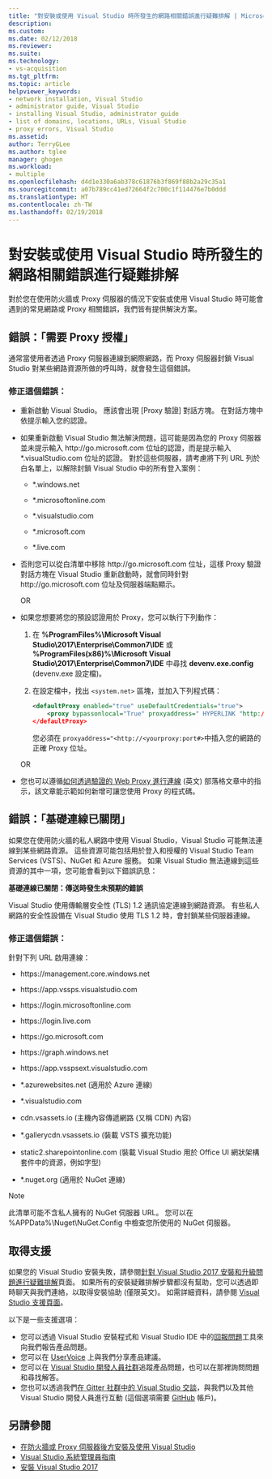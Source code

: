 ```yaml
---
title: "對安裝或使用 Visual Studio 時所發生的網路相關錯誤進行疑難排解 | Microsoft Docs"
description: 
ms.custom: 
ms.date: 02/12/2018
ms.reviewer: 
ms.suite: 
ms.technology:
- vs-acquisition
ms.tgt_pltfrm: 
ms.topic: article
helpviewer_keywords:
- network installation, Visual Studio
- administrator guide, Visual Studio
- installing Visual Studio, administrator guide
- list of domains, locations, URLs, Visual Studio
- proxy errors, Visual Studio
ms.assetid: 
author: TerryGLee
ms.author: tglee
manager: ghogen
ms.workload:
- multiple
ms.openlocfilehash: d4d1e330a6ab378c61876b3f869f88b2a29c35a1
ms.sourcegitcommit: a07b789cc41ed72664f2c700c1f114476e7b0ddd
ms.translationtype: HT
ms.contentlocale: zh-TW
ms.lasthandoff: 02/19/2018
---
```

# <a name="troubleshooting-network-related-errors-when-you-install-or-use-visual-studio"></a>對安裝或使用 Visual Studio 時所發生的網路相關錯誤進行疑難排解
對於您在使用防火牆或 Proxy 伺服器的情況下安裝或使用 Visual Studio 時可能會遇到的常見網路或 Proxy 相關錯誤，我們皆有提供解決方案。

## <a name="error-proxy-authorization-required"></a>錯誤：「需要 Proxy 授權」

通常當使用者透過 Proxy 伺服器連線到網際網路，而 Proxy 伺服器封鎖 Visual Studio 對某些網路資源所做的呼叫時，就會發生這個錯誤。

### <a name="to-fix-this-error"></a>修正這個錯誤：

- 重新啟動 Visual Studio。 應該會出現 [Proxy 驗證] 對話方塊。 在對話方塊中依提示輸入您的認證。

- 如果重新啟動 Visual Studio 無法解決問題，這可能是因為您的 Proxy 伺服器並未提示輸入 http:&#47;&#47;go.microsoft.com 位址的認證，而是提示輸入 &#42;.visualStudio.com 位址的認證。 對於這些伺服器，請考慮將下列 URL 列於白名單上，以解除封鎖 Visual Studio 中的所有登入案例：

    - &#42;.windows.net

    - &#42;.microsoftonline.com

    - &#42;.visualstudio.com

    - &#42;.microsoft.com

    - &#42;.live.com

- 否則您可以從白清單中移除 http:&#47;&#47;go.microsoft.com 位址，這樣 Proxy 驗證對話方塊在 Visual Studio 重新啟動時，就會同時針對 http:&#47;&#47;go.microsoft.com 位址及伺服器端點顯示。

    OR

- 如果您想要將您的預設認證用於 Proxy，您可以執行下列動作：

    1. 在 **%ProgramFiles%\Microsoft Visual Studio\2017\Enterprise\Common7\IDE** 或 **%ProgramFiles(x86)%\Microsoft Visual Studio\2017\Enterprise\Common7\IDE** 中尋找 **devenv.exe.config** (devenv.exe 設定檔)。

    1. 在設定檔中，找出 `<system.net>` 區塊，並加入下列程式碼：

        ```xml
        <defaultProxy enabled="true" useDefaultCredentials="true">
            <proxy bypassonlocal="True" proxyaddress=" HYPERLINK "http://<yourproxy:port#" http://<yourproxy:port#>"/>
        </defaultProxy>
        ```

        您必須在 `proxyaddress="<http://<yourproxy:port#>`中插入您的網路的正確 Proxy 位址。

    OR

- 您也可以遵循[如何透過驗證的 Web Proxy 進行連線](http://blogs.msdn.com/b/rido/archive/2010/05/06/how-to-connect-to-tfs-through-authenticated-web-proxy.aspx) \(英文\) 部落格文章中的指示，該文章能示範如何新增可讓您使用 Proxy 的程式碼。

## <a name="error-the-underlying-connection-was-closed"></a>錯誤：「基礎連線已關閉」

如果您在使用防火牆的私人網路中使用 Visual Studio，Visual Studio 可能無法連線到某些網路資源。 這些資源可能包括用於登入和授權的 Visual Studio Team Services (VSTS)、NuGet 和 Azure 服務。 如果 Visual Studio 無法連線到這些資源的其中一項，您可能會看到以下錯誤訊息：

  **基礎連線已關閉：傳送時發生未預期的錯誤**

Visual Studio 使用傳輸層安全性 (TLS) 1.2 通訊協定連線到網路資源。 有些私人網路的安全性設備在 Visual Studio 使用 TLS 1.2 時，會封鎖某些伺服器連線。

### <a name="to-fix-this-error"></a>修正這個錯誤：

針對下列 URL 啟用連線：

- https:&#47;&#47;management.core.windows.net

- https:&#47;&#47;app.vssps.visualstudio.com

- https:&#47;&#47;login.microsoftonline.com

- https:&#47;&#47;login.live.com

- https:&#47;&#47;go.microsoft.com

- https:&#47;&#47;graph.windows.net

- https:&#47;&#47;app.vsspsext.visualstudio.com

- &#42;.azurewebsites.net (適用於 Azure 連線)

- &#42;.visualstudio.com

- cdn.vsassets.io (主機內容傳遞網路 (又稱 CDN) 內容)

- &#42;.gallerycdn.vsassets.io (裝載 VSTS 擴充功能)

- static2.sharepointonline.com (裝載 Visual Studio 用於 Office UI 網狀架構 套件中的資源，例如字型)

- &#42;.nuget.org (適用於 NuGet 連線)

 > [!NOTE]
 > 此清單可能不含私人擁有的 NuGet 伺服器 URL。 您可以在 %APPData%\Nuget\NuGet.Config 中檢查您所使用的 NuGet 伺服器。


## <a name="get-support"></a>取得支援
如果您的 Visual Studio 安裝失敗，請參閱[針對 Visual Studio 2017 安裝和升級問題進行疑難排解](troubleshooting-installation-issues.md)頁面。 如果所有的安裝疑難排解步驟都沒有幫助，您可以透過即時聊天與我們連絡，以取得安裝協助 (僅限英文)。 如需詳細資料，請參閱 [Visual Studio 支援頁面](https://www.visualstudio.com/vs/support/#talktous)。

以下是一些支援選項：
* 您可以透過 Visual Studio 安裝程式和 Visual Studio IDE 中的[回報問題](../ide/how-to-report-a-problem-with-visual-studio-2017.md)工具來向我們報告產品問題。
* 您可以在 [UserVoice](https://visualstudio.uservoice.com/forums/121579) 上與我們分享產品建議。
* 您可以在 [Visual Studio 開發人員社群](https://developercommunity.visualstudio.com/)追蹤產品問題，也可以在那裡詢問問題和尋找解答。
* 您也可以透過我們[在 Gitter 社群中的 Visual Studio 交談](https://gitter.im/Microsoft/VisualStudio)，與我們以及其他 Visual Studio 開發人員進行互動  (這個選項需要 [GitHub](https://github.com/) 帳戶)。

## <a name="see-also"></a>另請參閱
* [在防火牆或 Proxy 伺服器後方安裝及使用 Visual Studio](install-and-use-visual-studio-behind-a-firewall-or-proxy-server.md)
* [Visual Studio 系統管理員指南](visual-studio-administrator-guide.md)
* [安裝 Visual Studio 2017](install-visual-studio.md)
